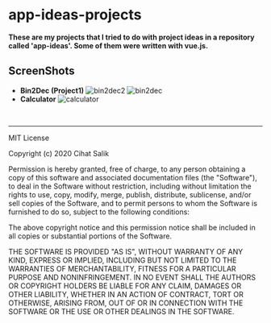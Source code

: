 # app-ideas-projects

**These are my projects that I tried to do with project ideas in a repository called 'app-ideas'. Some of them were written with vue.js.**

## ScreenShots

- **Bin2Dec (Project1)**
  ![bin2dec2](https://user-images.githubusercontent.com/57585087/97329299-f3828180-1887-11eb-9690-f63aad87eafa.png)
  ![bin2dec](https://user-images.githubusercontent.com/57585087/97329305-f54c4500-1887-11eb-8963-3e29688e7c97.png)
- **Calculator**
  ![calculator](https://user-images.githubusercontent.com/57585087/97590508-bf39cd00-1a0f-11eb-95e3-1af263b185c0.png)

<br/>
<hr/>

MIT License

Copyright (c) 2020 Cihat Salik

Permission is hereby granted, free of charge, to any person obtaining a copy
of this software and associated documentation files (the "Software"), to deal
in the Software without restriction, including without limitation the rights
to use, copy, modify, merge, publish, distribute, sublicense, and/or sell
copies of the Software, and to permit persons to whom the Software is
furnished to do so, subject to the following conditions:

The above copyright notice and this permission notice shall be included in all
copies or substantial portions of the Software.

THE SOFTWARE IS PROVIDED "AS IS", WITHOUT WARRANTY OF ANY KIND, EXPRESS OR
IMPLIED, INCLUDING BUT NOT LIMITED TO THE WARRANTIES OF MERCHANTABILITY,
FITNESS FOR A PARTICULAR PURPOSE AND NONINFRINGEMENT. IN NO EVENT SHALL THE
AUTHORS OR COPYRIGHT HOLDERS BE LIABLE FOR ANY CLAIM, DAMAGES OR OTHER
LIABILITY, WHETHER IN AN ACTION OF CONTRACT, TORT OR OTHERWISE, ARISING FROM,
OUT OF OR IN CONNECTION WITH THE SOFTWARE OR THE USE OR OTHER DEALINGS IN THE
SOFTWARE.
